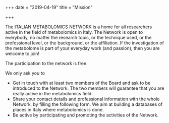 +++
date = "2019-04-19"
title = "Mission"

+++

The ITALIAN METABOLOMICS NETWORK is a home for all researchers active in the field of metabolomics in Italy. The Network is open to everybody, no matter the research topic, or the technique used, or the professional level, or the background, or the affiliation. If the investigation of the metabolome is part of your everyday work (and passion), then you are welcome to join!

The participation to the network is free.

We only ask you to

* Get in touch with at least two members of the Board and ask to be introduced to the Network. The two members will guarantee that you are really active in the metabolomics field. 
* Share your contact details and professional information with the whole Network, by filling the following form. We aim at building a databases of places in Italy where metabolomics is done.
* Be active by participating and promoting the activities of the Network.